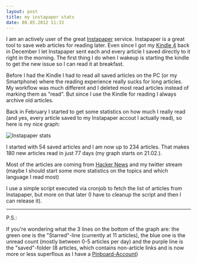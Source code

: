 ```yaml
---
layout: post
title: my instapaper stats
date: 08.05.2012 11:33
---
```


I am an actively user of the great [Instapaper](http://www.instapaper.com/)
service. Instapaper is a great tool to save web articles for reading later.
Even since I got my [Kindle 4](http://www.amazon.de/dp/B0051QVF7A/ref=tb_surl_kindle)
back in December I let Instapaper sent each and every article I saved directly
to it right in the morning.  The first thing I do when I wakeup is starting the
kindle to get the new issue so I can read it at breakfast.

Before I had the Kindle I had to read all saved articles on the PC (or my
Smartphone) where the reading experience really sucks for long articles.  My
workflow was much different and I deleted most read articles instead of marking
them as "read". But since I use the Kindle for reading I always archive old
articles.

Back in February I started to get some statistics on how much I really read
(and yes, every article saved to my Instapaper accout I actually read), so here
is my nice graph:

![Instapaper stats](http://tmp.fnordig.de/2012-05-08-instapaper-stats.png)

I started with 54 saved articles and I am now up to 234 articles. That makes
180 new articles read in just 77 days (my graph starts on 21.02.).

Most of the articles are coming from [Hacker News](http://news.ycombinator.com/)
and my twitter stream (maybe I should start some more statistics on the topics
and which language I read most)

I use a simple script executed via cronjob to fetch the list of articles from
Instapaper, but more on that later (I have to cleanup the script and then I can
release it).

-------

P.S.:

If you're wondering what the 3 lines on the bottom of the graph are: the green
one is the "Starred"-line (currently at 11 articles), the blue one is the
unread count (mostly between 0-5 articles per day) and the purple line is the
"saved"-folder (8 articles, which contains non-article links and is now more or less
superflous as I have a [Pinboard-Account](http://pinboard.in/u:badboy))
